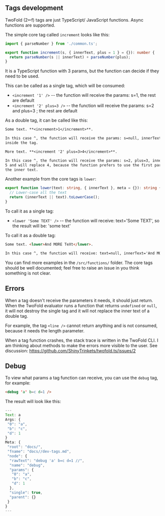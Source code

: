 ## Tags development

TwoFold (2✂︎f) tags are just TypeScript/ JavaScript functions. Async functions are supported.

The simple core tag called `increment` looks like this:

```ts
import { parseNumber } from './common.ts';

export function increment(s, { innerText, plus = 1 } = {}): number {
  return parseNumber(s || innerText) + parseNumber(plus);
}
```

<ignore>

It is a TypeScript function with 3 params, but the function can decide if they need to be used.

This can be called as a single tag, which will be consumed:

- `<increment '1' />` -- the function will receive the params: s=1, the rest are default
- `<increment '2' plus=3 />` -- the function will receive the params: s=2 and plus=3 ; the rest are
  default

As a double tag, it can be called like this:

```md
Some text. **<increment>1</increment>**.

In this case ^, the function will receive the params: s=null, innerText='1'. The result will be 2,
inside the tag.

More text. **<increment '2' plus=3>4</increment>**.

In this case ^, the function will receive the params: s=2, plus=3, innerText='4'. The result will be
5 and will replace 4, because the function prefers to use the first param when available, instead of
the inner text.
```

Another example from the core tags is `lower`:

```ts
export function lower(text: string, { innerText }, meta = {}): string {
  // Lower-case all the text
  return (innerText || text).toLowerCase();
}
```

To call it as a single tag:

- `<lower 'Some TEXT' />` -- the function will receive: text='Some TEXT', so the result will be:
  'some text'

To call it as a double tag:

```md
Some text. <lower>And MORE TeXt</lower>.

In this case ^, the function will receive: text=null, innerText='And MORE TeXt'.
```

You can find more examples in the `/src/functions/` folder. The core tags should be well documented;
feel free to raise an issue in you think something is not clear.

## Errors

When a tag doesn't receive the parameters it needs, it should just return. When the TwoFold
evaluator runs a function that returns `undefined` or `null`, it will not destroy the single tag and
it will not replace the inner text of a double tag.

For example, the tag `<line />` cannot return anything and is not consumed, because it needs the
length parameter.

When a tag function crashes, the stack trace is written in the TwoFold CLI. I am thinking about
methods to make the errors more visible to the user. See discussion:
https://github.com/ShinyTrinkets/twofold.ts/issues/2

## Debug

To view what params a tag function can receive, you can use the `debug` tag, for example:

```md
<debug 'a' b=c d=1 />
```

</ignore>

The result will look like this:

```js
---
Text: a
Args: {
 "0": "a",
 "b": "c",
 "d": 1
}
Meta: {
 "root": "docs/",
 "fname": "docs//dev-tags.md",
 "node": {
  "rawText": "debug 'a' b=c d=1 //",
  "name": "debug",
  "params": {
   "0": "a",
   "b": "c",
   "d": 1
  },
  "single": true,
  "parent": {}
 }
}
---
```
